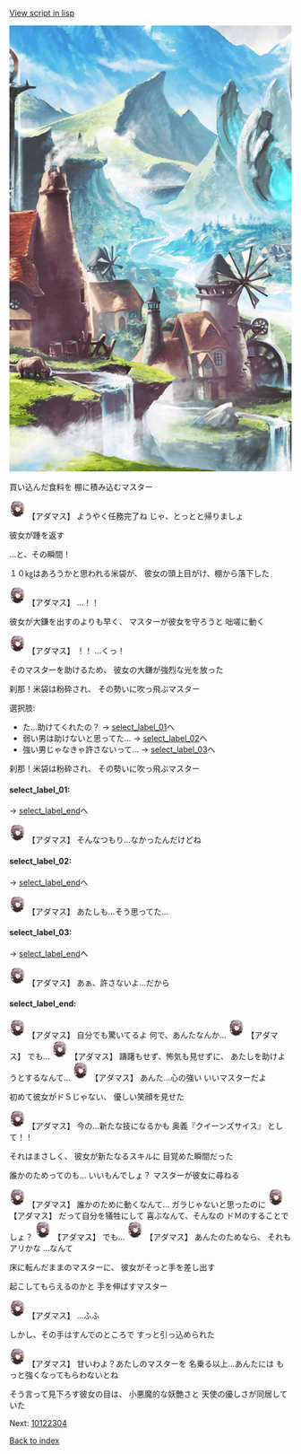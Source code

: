 [View script in lisp](../scripts/10122303.txt)

![foot_mountain_village.png](../images/backgrounds/foot_mountain_village.png)

買い込んだ食料を
棚に積み込むマスター

<img src="../images/units/101221.png" alt="101221.png" height="34"/>
【アダマス】
ようやく任務完了ね
じゃ、とっとと帰りましょ

彼女が踵を返す

…と、その瞬間！

１０㎏はあろうかと思われる米袋が、
彼女の頭上目がけ、棚から落下した

<img src="../images/units/101221.png" alt="101221.png" height="34"/>
【アダマス】
…！！

彼女が大鎌を出すのよりも早く、
マスターが彼女を守ろうと
咄嗟に動く

<img src="../images/units/101221.png" alt="101221.png" height="34"/>
【アダマス】
！！
…くっ！

そのマスターを助けるため、
彼女の大鎌が強烈な光を放った

刹那！米袋は粉砕され、
その勢いに吹っ飛ぶマスター

選択肢:
- た…助けてくれたの？ → [select_label_01](#select_label_01)へ
- 弱い男は助けないと思ってた… → [select_label_02](#select_label_02)へ
- 強い男じゃなきゃ許さないって… → [select_label_03](#select_label_03)へ

刹那！米袋は粉砕され、
その勢いに吹っ飛ぶマスター

#### select_label_01:
 → [select_label_end](#select_label_end)へ

<img src="../images/units/101221.png" alt="101221.png" height="34"/>
【アダマス】
そんなつもり…なかったんだけどね

#### select_label_02:
 → [select_label_end](#select_label_end)へ

<img src="../images/units/101221.png" alt="101221.png" height="34"/>
【アダマス】
あたしも…そう思ってた…

#### select_label_03:
 → [select_label_end](#select_label_end)へ

<img src="../images/units/101221.png" alt="101221.png" height="34"/>
【アダマス】
あぁ、許さないよ…だから

#### select_label_end:

<img src="../images/units/101221.png" alt="101221.png" height="34"/>
【アダマス】
自分でも驚いてるよ
何で、あんたなんか…

<img src="../images/units/101221.png" alt="101221.png" height="34"/>
【アダマス】
でも…

<img src="../images/units/101221.png" alt="101221.png" height="34"/>
【アダマス】
躊躇もせず、怖気も見せずに、
あたしを助けようとするなんて…

<img src="../images/units/101221.png" alt="101221.png" height="34"/>
【アダマス】
あんた…心の強い
いいマスターだよ

初めて彼女がドＳじゃない、
優しい笑顔を見せた

<img src="../images/units/101221.png" alt="101221.png" height="34"/>
【アダマス】
今の…新たな技になるかも
奥義『クイーンズサイス』
として！！

それはまさしく、
彼女が新たなるスキルに
目覚めた瞬間だった

誰かのためってのも…
いいもんでしょ？
マスターが彼女に尋ねる

<img src="../images/units/101221.png" alt="101221.png" height="34"/>
【アダマス】
誰かのために動くなんて…
ガラじゃないと思ったのに

<img src="../images/units/101221.png" alt="101221.png" height="34"/>
【アダマス】
だって自分を犠牲にして
喜ぶなんて、そんなの
ドＭのすることでしょ？

<img src="../images/units/101221.png" alt="101221.png" height="34"/>
【アダマス】
でも…

<img src="../images/units/101221.png" alt="101221.png" height="34"/>
【アダマス】
あんたのためなら、
それもアリかな
…なんて

床に転んだままのマスターに、
彼女がそっと手を差し出す

起こしてもらえるのかと
手を伸ばすマスター

<img src="../images/units/101221.png" alt="101221.png" height="34"/>
【アダマス】
…ふふ

しかし、その手はすんでのところで
すっと引っ込められた

<img src="../images/units/101221.png" alt="101221.png" height="34"/>
【アダマス】
甘いわよ？あたしのマスターを
名乗る以上…あんたには
もっと強くなってもらわないとね

そう言って見下ろす彼女の目は、
小悪魔的な妖艶さと
天使の優しさが同居していた

Next: [10122304](10122304.md)

[Back to index](index.md)
